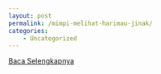 ```yaml
---
layout: post
permalink: /mimpi-melihat-harimau-jinak/
categories:
    - Uncategorized
---
```


[Baca Selengkapnya](/06)